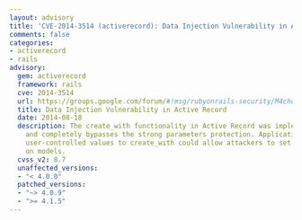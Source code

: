 ```yaml
---
layout: advisory
title: 'CVE-2014-3514 (activerecord): Data Injection Vulnerability in Active Record'
comments: false
categories:
- activerecord
- rails
advisory:
  gem: activerecord
  framework: rails
  cve: 2014-3514
  url: https://groups.google.com/forum/#!msg/rubyonrails-security/M4chq5Sb540/CC1Fh0Y_NWwJ
  title: Data Injection Vulnerability in Active Record
  date: 2014-08-18
  description: The create_with functionality in Active Record was implemented incorrectly
    and completely bypasses the strong parameters protection. Applications which pass
    user-controlled values to create_with could allow attackers to set arbitrary attributes
    on models.
  cvss_v2: 8.7
  unaffected_versions:
  - "< 4.0.0"
  patched_versions:
  - "~> 4.0.9"
  - ">= 4.1.5"
---
```

